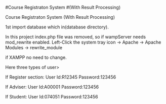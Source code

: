 #Course Registraton System
#(With Result Processing)

Course Registraton System (With Result Processing)

1st import database which in(database directory).

In this project index.php file was removed, 
so if wampServer
needs mod_rewrite enabled.
Left-Click the system tray icon -> Apache -> Apache Modules -> rewrite_module

if XAMPP no need to change.

Here three types of user>

If Register section:
User Id:R12345
Password:123456

If Adviser:
User Id:A00001
Password:123456

If Student:
User Id:074051
Password:123456
